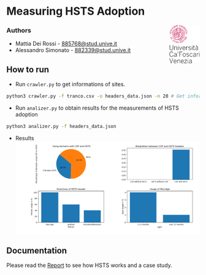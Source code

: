# Measuring HSTS Adoption

<a>
    <img src="./doc/img/unive.png" alt="logo" title="CaFoscari" align="right" height="100" />
</a>

### Authors
- Mattia Dei Rossi - 885768@stud.unive.it
- Alessandro Simonato - 882339@stud.unive.it 

## How to run 
- Run `crawler.py` to get informations of sites.
```bash
python3 crawler.py -f tranco.csv -o headers_data.json -n 20 # Get informations of the top 20 domains
```
- Run `analizer.py` to obtain results for the measurements of HSTS adoption
```bash
python3 analizer.py -f headers_data.json
```
- Results
![img](results.png)

## Documentation
Please read the [Report](./doc/Report.md) to see how HSTS works and a case study.